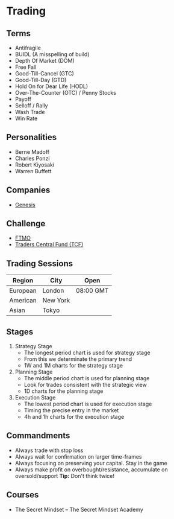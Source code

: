 # Trading

<!--
https://toplsr.netlify.app/?period=15m&top=30

https://www.tradinglite.com/chart/GL5CPBJV

https://www.binance.com/en/futures/BTCUSDT

https://coinalyze.net/bitcoin/usdt/binance/btcusdt_perp/price-chart-live/

https://www.investing.com/economic-calendar/

https://www.bloomberg.com/live

XLE
BCOMIN

Depois de uma forte alta, faça compra às GMT 0 utilizando o ferramento do ultimo candle como entrada.
Sempre deixa ordens nas medias moveis. Sempre deixar ordens em fibo.

Trader is a Sniper

Quanto maior a liquidez, menor a volatilidade
Quanto menor a liquidez, maior a volatilidade
-->

<!--
Trade:
Contexto: Media/Fibo/Resistencia/Suporte
Sinal: Candle/Volume
-->

## Terms

- Antifragile
- BUIDL (A misspelling of build)
- Depth Of Market (DOM)
- Free Fall
- Good-Till-Cancel (GTC)
- Good-Till-Day (GTD)
- Hold On for Dear Life (HODL)
- Over-The-Counter (OTC) / Penny Stocks
- Payoff
- Selloff / Rally
- Wash Trade
- Win Rate

## Personalities

- Berne Madoff
- Charles Ponzi
- Robert Kiyosaki
- Warren Buffett

## Companies

- [Genesis](https://genesistrading.com/)

## Challenge

- [FTMO](https://ftmo.com/)
- [Traders Central Fund (TCF)](https://traderscentral.com/)

## Trading Sessions

| Region   | City     | Open      |
| -------- | -------- | --------- |
| European | London   | 08:00 GMT |
| American | New York |           |
| Asian    | Tokyo    |           |

<!--
FX Market Sessions
Williams Fractals
-->

<!-- ## Tools

- [Koyfin](https://app.koyfin.com/) -->

## Stages

1. Strategy Stage
   - The longest period chart is used for strategy stage
   - From this we determinate the primary trend
   - 1W and 1M charts for the strategy stage
2. Planning Stage
   - The middle period chart is used for planning stage
   - Look for trades consistent with the strategic view
   - 1D charts for the planning stage
3. Execution Stage
   - The lowest period chart is used for execution stage
   - Timing the precise entry in the market
   - 4h and 1h charts for the execution stage

## Commandments

- Always trade with stop loss
- Always wait for confirmation on larger time-frames
- Always focusing on preserving your capital. Stay in the game
- Always make profit on overbought/resistance, accumulate on oversold/support **Tip:** Don't think twice!

<!--
Long: never buy in the futures market above the average 12
-->

## Courses

- The Secret Mindset – The Secret Mindset Academy

<!--
“O mercado é uma máquina que transfere dinheiro dos impacientes para os pacientes.” Warren Buffett.
“Tenha medo quando os outros estão gananciosos. Seja ganancioso quando os outros tem medo.” Warren Buffett.
"Compre ao som dos canhões e venda ao som dos violinos.” Warren Buffett.
"Regra número 1: nunca perca dinheiro. Regra número 2: não esqueça a regra número 1.” Warren Buffett.
“Compre no boato, venda no fato.”
“A história não se repete, mas rima por vezes.” Mark Twain.
-->

<!--
Bots

https://3commans.com/
https://cryptohopper.com/
https://alertatron.com/
https://alertzmanager.io/
-->

<!-- MACD 50 barras -->

<!--
1. Open
2. High
3. Low
4. Close
5. Volume
-->

<!--
## Teste psicológico do dia a dia (mentalidade)

| 1-2-3-4 — Não fazer trade no dia | 5-6 ou 9-10 — Seja Cauteloso                                       | 7-8 — Bom dia pra fazer trade        |
| -------------------------------- | ------------------------------------------------------------------ | ------------------------------------ |
| Fisicamente mal - doente (0)     | Saúde, energia e sono ok (1)                                       | Se sentindo muito bem (2)            |
| Prejuízos no dia anterior (0)    | Dia anterior com ganhos e perdas, ou então sem ter feito trade (1) | Dia anterior com bons resultados (2) |
| Não está preparado (0)           | Preparação razoável (1)                                            | Bem preparado (2)                    |
| Mau humor (0)                    | Humor razoável (1)                                                 | Ótimo humor (2)                      |
| Muito ocupado (0)                | Dia não muito ocupado (normal) (1)                                 | Dia tranquilo (2)                    |
-->

<!--
Regra dos 2%
-->

<!--
A. Risco planejado nesse trade
   - Patrimônio: $ 20k
   - Regra dos 2%: $400
B. A distância entre entrada e parada
   - Preço de stop: $3 por cota
C. Número de compartilhamentos (A dividido por B)
   - $400 / $3 = 133 cotas
-->

<!--
DJ CAD
Nasdaq Composite
DJI

OSEBX
FTSE100
OMXHPI
OMXSPI
OMXC25

DJ India

DJ S. Africa

DJ Shanghai

DJ HK

DJ Japan

nordnet.dk/markedet
marketwatch.com
investing.com/indices/major-indices

https://www.marketinout.com/chart/market.php?breadth=new-highs-new-lows

https://finviz.com/

1. Checar quando é a divulgação de resultados. Não negocie açÕes nos poucos dias antes de declararem os lucros.
2. A ação declarou dividendos? Se não, ótimo.
3. Qual é o % de ações alugadas para operações vendidas (short float)?

Entrada, alvo, stop

Entrada = 20.90
Alvo = 23.4 (no EMA)
Stop = 1.5 ATR = 2.40
20.90 - 2.40 - 18.50 (Entrada - 1.5 ATR)

O stop é rígido, o alvo é maleável
-->

<!--
Trend (Pullback) / Range (Extreme)
Wicks (Rejection/Strength)

Dragonfly
Hammer
Hanging Man
Gravestone

Win/Loss Ratio
Risk/Reward Ratio

Objective Trader
Follow a set of rules to guide their trading decisions. They prefer to have pre-planned buy and sell decisions.

Subjective Trader
Adapt to changing market conditions, and base their decisions more on their judgement regarding a specific opportunity.

Chunks

Cypher Pattern (Harmonic/Butterfly Pattern)

Never short weakness or breakdowns

False Breakouts

False Pivot: Not engulfing last positive candle

Power Candle (No wicks)

- Strong and continued sentiment in the direction of the candle
- Closing price located aggressively towards the closing direction of the candle

Power Candle (With wicks)

- Price action initially creates a solid candle, but then the sentiment starts to change and the candle finishes with a wick at the top or the bottom

Narrow Candle (Sentiment is weak)
Large Wicks (Potential change in sentiment)

Bullish Power Candle
Bearish Power Candle

Trend Line Tools - Flat Top/Bottom

Sempre remover fake-outs

Fake-outs são candle que faz engulfing do candle anterior

CURRENCYCOM:US30
-->
